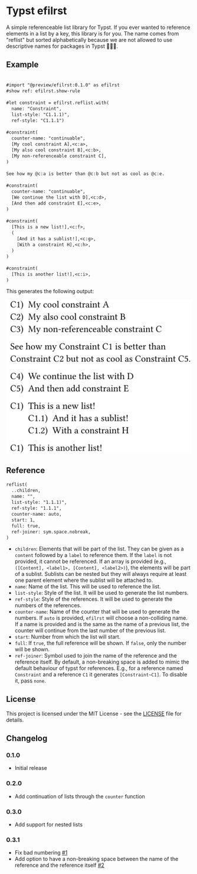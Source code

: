 # Typst efilrst
A simple referenceable list library for Typst. If you ever wanted to reference elements in a list by a key, this library is for you. The name comes from "reflist" but sorted alphabetically because we are not allowed to use descriptive names for packages in Typst 🤷🏻‍♂️.

## Example

```typst

#import "@preview/efilrst:0.1.0" as efilrst
#show ref: efilrst.show-rule

#let constraint = efilrst.reflist.with(
  name: "Constraint", 
  list-style: "C1.1.1)", 
  ref-style: "C1.1.1")

#constraint(
  counter-name: "continuable",
  [My cool constraint A],<c:a>,
  [My also cool constraint B],<c:b>,
  [My non-referenceable constraint C],
)

See how my @c:a is better than @c:b but not as cool as @c:e.

#constraint(
  counter-name: "continuable",
  [We continue the list with D],<c:d>,
  [And then add constraint E],<c:e>,
)

#constraint(
  [This is a new list!],<c:f>,
  (
    [And it has a sublist!],<c:g>,
    [With a constraint H],<c:h>,
  )
)

#constraint(
  [This is another list!],<c:i>,
)
```

This generates the following output:

![Example of the typst output. The last sentence reads "See how my Constraint C1 is better than Constraint C2"](img/image.png)

## Reference

```typst
reflist(
  ..children,
  name: "",
  list-style: "1.1.1)",
  ref-style: "1.1.1",
  counter-name: auto,
  start: 1,
  full: true,
  ref-joiner: sym.space.nobreak,
)
```

- `children`: Elements that will be part of the list. They can be given as a `content` followed by a `label` to reference them. If the `label` is not provided, it cannot be referenced. If an array is provided (e.g., `([Content], <label1>, [Content], <label2>)`), the elements will be part of a sublist. Sublists can be nested but they will always require at least one parent element where the sublist will be attached to.
- `name`: Name of the list. This will be used to reference the list.
- `list-style`: Style of the list. It will be used to generate the list numbers.
- `ref-style`: Style of the references. It will be used to generate the numbers of the references.
- `counter-name`: Name of the counter that will be used to generate the numbers. If `auto` is provided, `efilrst` will choose a non-colliding name. If a name is provided and is the same as the name of a previous list, the counter will continue from the last number of the previous list.
- `start`: Number from which the list will start.
- `full`: If `true`, the full reference will be shown. If `false`, only the number will be shown.
- `ref-joiner`: Symbol used to join the name of the reference and the reference itself. By default, a non-breaking space is added to mimic the default behaviour of typst for references. E.g., for a reference named `Constraint` and a reference `C1` it generates `[Constraint~C1]`. To disable it, pass `none`.


## License

This project is licensed under the MIT License - see the [LICENSE](LICENSE) file for details.

## Changelog

### 0.1.0

- Initial release

### 0.2.0

- Add continuation of lists through the `counter` function

### 0.3.0

- Add support for nested lists

### 0.3.1

- Fix bad numbering [#1](https://github.com/jmigual/typst-efilrst/issues/1)
- Add option to have a non-breaking space between the name of the reference and the reference itself [#2](https://github.com/jmigual/typst-efilrst/issues/2)
